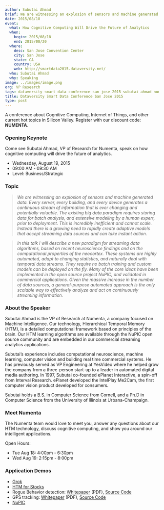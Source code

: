 ```yaml
---
author: Subutai Ahmad
brief: We are witnessing an explosion of sensors and machine generated data. Every server, every building, and every device generates a continuous stream of information that is ever changing and potentially valuable
date: 2015/08/18
event:
  what: How Cognitive Computing Will Drive the Future of Analytics
  when:
    begin: 2015/08/18
    end: 2015/08/20
  where:
    desc: San Jose Convention Center
    city: San Jose
    state: CA
    country: USA
    web: http://smartdata2015.dataversity.net/
  who: Subutai Ahmad
  why: Speaking
image: ../images/image.png
org: VP Research
tags: dataversity smart data conference san jose 2015 subutai ahmad numenta htm hierarchical temporal memory cognitive computing
title: Dataversity Smart Data Conference San Jose 2015
type: post
---
```


A conference about Cognitive Computing, Internet of Things, and other current
hot topics in Silicon Valley. Register with our discount code: **NUMENTA**.

### Opening Keynote

Come see Subutai Ahmad, VP of Research for Numenta, speak on how cognitive
computing will drive the future of analytics.

* Wednesday, August 19, 2015
* 09:00 AM - 09:30 AM
* Level: 	Business/Strategic

### Topic

> *We are witnessing an explosion of sensors and machine generated data. Every
  server, every building, and every device generates a continuous stream of
  information that is ever changing and potentially valuable. The existing big
  data paradigm requires storing data for batch analysis, and extensive modeling
  by a human expert, prior to deployment. This is incredibly inefficient and
  cannot scale. Instead there is a growing need to rapidly create adaptive
  models that accept streaming data sources and can take instant action.*

> *In this talk I will describe a new paradigm for streaming data algorithms,
  based on recent neuroscience findings and on the computational properties of
  the neocortex. These systems are highly automated, adapt to changing
  statistics, and naturally deal with temporal data streams. They require no
  batch training and custom models can be deployed on the fly. Many of the core
  ideas have been implemented in the open source project NuPIC, and validated in
  commercial applications. Given the massive increase in the number of data
  sources, a general-purpose automated approach is the only scalable way to
  effectively analyze and act on continuously streaming information.*

### About the Speaker

Subutai Ahmad is the VP of Research at Numenta, a company focused on Machine
Intelligence. Our technology, Hierarchical Temporal Memory (HTM), is a detailed
computational framework based on principles of the brain. Our HTM learning
algorithms are available through the NuPIC open source community and are
embedded in our commercial streaming analytics applications.

Subutai’s experience includes computational neuroscience, machine learning,
computer vision and building real time commercial systems. He has previously
served as VP Engineering at YesVideo where he helped grow the company from a
three-person start-up to a leader in automated digital media authoring. In 1997,
Subutai co-founded ePlanet Interactive, a spin-off from Interval Research.
ePlanet developed the IntelPlay Me2Cam, the first computer vision product
developed for consumers.

Subutai holds a B.S. in Computer Science from Cornell, and a Ph.D in Computer
Science from the University of Illinois at Urbana-Champaign.

### Meet Numenta

The Numenta team would love to meet you, answer any questions about our HTM
technology, discuss cognitive computing, and show you around our intelligent
applications.

Open Hours:
* Tue Aug 18: 4:00pm - 6:30pm
* Wed Aug 19: 2:15pm - 8:00pm

### Application Demos

* [Grok](http://grokstream.com)
* [HTM for Stocks](/htm-for-stocks/)
* Rogue Behavior detection:
  [Whitepaper](/assets/pdf/whitepapers/Rogue%20Behavior%20Detection%20White%20Paper.pdf) (PDF),
  [Source Code](https://github.com/numenta/nupic.rogue)
* GPS tracking:
  [Whitepaper](/assets/pdf/whitepapers/Geospatial%20Tracking%20White%20Paper.pdf) (PDF),
  [Source Code](https://github.com/numenta/nupic.geospatial)
* [NuPIC](http://numenta.org)
